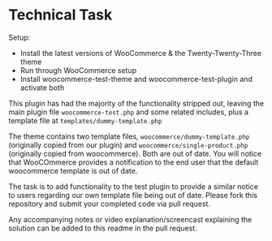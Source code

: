 # Technical Task

Setup:
* Install the latest versions of WooCommerce & the Twenty-Twenty-Three theme
* Run through WooCommerce setup
* Install woocommerce-test-theme and woocommerce-test-plugin and activate both


This plugin has had the majority of the functionality stripped out, leaving the main plugin file `woocommerce-test.php` and some related includes, plus a template file at `templates/dummy-template.php` 

The theme contains two template files, `woocommerce/dummy-template.php` (originally copied from our plugin) and `woocommerce/single-product.php` (originally copied from woocommerce). Both are out of date. You will notice that WooCOmmerce provides a notification to the end user that the default woocommerce template is out of date.

The task is to add functionality to the test plugin to provide a similar notice to users regarding our own template file being out of date. Please fork this repository and submit your completed code via pull request. 

Any accompanying notes or video explanation/screencast explaining the solution can be added to this readme in the pull request.